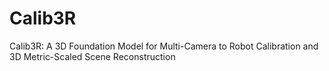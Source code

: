 # Calib3R
Calib3R: A 3D Foundation Model for Multi-Camera to Robot Calibration and 3D Metric-Scaled Scene Reconstruction